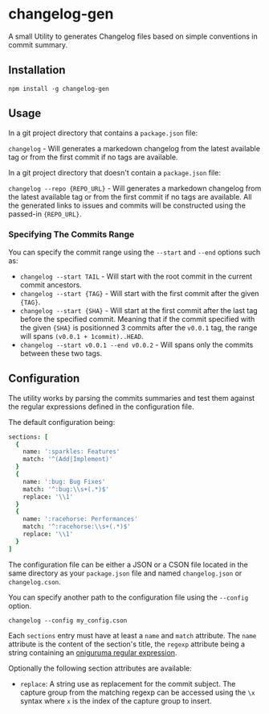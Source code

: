 # changelog-gen

A small Utility to generates Changelog files based on simple conventions in commit summary.

## Installation

`npm install -g changelog-gen`

## Usage

In a git project directory that contains a `package.json` file:

`changelog` - Will generates a markedown changelog from the latest available tag or from the first commit if no tags are available.

In a git project  directory that doesn't contain a `package.json` file:

`changelog --repo {REPO_URL}` - Will generates a markedown changelog from the latest available tag or from the first commit if no tags are available. All the generated links to issues and commits will be constructed using the passed-in `{REPO_URL}`.

### Specifying The Commits Range

You can specify the commit range using the `--start` and `--end` options such as:

- `changelog --start TAIL` - Will start with the root commit in the current commit ancestors.
- `changelog --start {TAG}` - Will start with the first commit after the given `{TAG}`.
- `changelog --start {SHA}` - Will start at the first commit after the last tag before the specified commit. Meaning that if the commit specified with the given `{SHA}` is positionned 3 commits after the `v0.0.1` tag, the range will spans `(v0.0.1 + 1commit)..HEAD`.
- `changelog --start v0.0.1 --end v0.0.2` - Will spans only the commits between these two tags.

## Configuration

The utility works by parsing the commits summaries and test them against the regular expressions defined in the configuration file.

The default configuration being:

```coffee
sections: [
  {
    name: ':sparkles: Features'
    match: '^(Add|Implement)'
  }
  {
    name: ':bug: Bug Fixes'
    match: '^:bug:\\s+(.*)$'
    replace: '\\1'
  }
  {
    name: ':racehorse: Performances'
    match: '^:racehorse:\\s+(.*)$'
    replace: '\\1'
  }
]
```

The configuration file can be either a JSON or a CSON file located in the same directory as your `package.json` file and named `changelog.json` or `changelog.cson`.

You can specify another path to the configuration file using the `--config` option.

`changelog --config my_config.cson`

Each `sections` entry must have at least a `name` and `match` attribute. The `name` attribute is the content of the section's title, the `regexp` attribute being a string containing an [oniguruma regular expression](http://www.geocities.jp/kosako3/oniguruma/doc/RE.txt).

Optionally the following section attributes are available:
- `replace`: A string use as replacement for the commit subject. The capture group from the matching regexp can be accessed using the `\x` syntax where `x` is the index of the capture group to insert.
